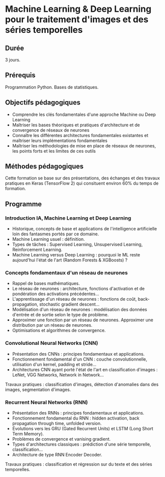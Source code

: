 # Machine Learning & Deep Learning pour le traitement d'images et des séries temporelles

## Durée

3 jours.

## Prérequis

Programmation Python. Bases de statistiques.

## Objectifs pédagogiques

- Comprendre les clés fondamentales d'une approche Machine ou Deep Learning
- Maîtriser les bases théoriques et pratiques d'architecture et de convergence de réseaux de neurones
- Connaître les différentes architectures fondamentales existantes et maîtriser leurs implémentations fondamentales
- Maîtriser les méthodologies de mise en place de réseaux de neurones, les points forts et les limites de ces outils

## Méthodes pédagogiques

Cette formation se base sur des présentations, des échanges et des travaux pratiques en Keras (TensorFlow 2) qui consituent environ 60% du temps de formation.

## Programme

### Introduction IA, Machine Learning et Deep Learning

- Historique, concepts de base et applications de l'intelligence artificielle loin des fantasmes portés par ce domaine.
- Machine Learning usuel : définition.
- Types de tâches : Supervised Learning, Unsupervised Learning, Reinforcement Learning.
- Machine Learning versus Deep Learning : pourquoi le ML reste aujourd'hui l'état de l'art (Random Forests & XGBoosts) ?

### Concepts fondamentaux d'un réseau de neurones

- Rappel de bases mathématiques.
- Le réseau de neurones : architecture, fonctions d'activation et de pondération des activations précédentes...
- L'apprentissage d'un réseau de neurones : fonctions de coût, back-propagation, stochastic gradient descent...
- Modélisation d'un réseau de neurones : modélisation des données d'entrée et de sortie selon le type de problème.
- Approximer une fonction par un réseau de neurones. Approximer une distribution par un réseau de neurones.
- Optimisations et algorithmes de convergence.

### Convolutional Neural Networks (CNN)

- Présentation des CNNs : principes fondamentaux et applications.
- Fonctionnement fondamental d'un CNN : couche convolutionnelle, utilisation d'un kernel, padding et stride...
- Architectures CNN ayant porté l'état de l'art en classification d'images : LeNet, VGG Networks, Network in Network...

Travaux pratiques : classification d'images, détection d'anomalies dans des images, segmentation d'images.

### Recurrent Neural Networks (RNN)

- Présentation des RNNs : principes fondamentaux et applications.
- Fonctionnement fondamental du RNN : hidden activation, back propagation through time, unfolded version.
- Évolutions vers les GRU (Gated Recurrent Units) et LSTM (Long Short Term Memory).
- Problèmes de convergence et vanising gradient.
- Types d'architectures classiques : prédiction d'une série temporelle, classification...
- Architecture de type RNN Encoder Decoder.

Travaux pratiques : classification et régression sur du texte et des séries temporelles.
